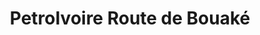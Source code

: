 ---
title: "PetroIvoire Route de Bouaké"
url: /yamoussoukro/petroivoire-route-de-bouake/
shop: shop
---